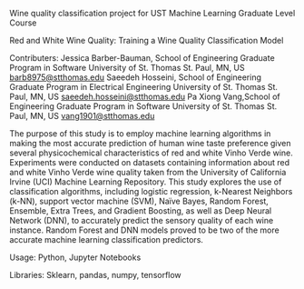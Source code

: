 Wine quality classification project for UST Machine Learning Graduate Level Course 

Red and White Wine Quality: Training a Wine Quality Classification Model

Contributers:
Jessica Barber-Bauman, School of Engineering Graduate Program in Software University of St. Thomas St. Paul, MN, US barb8975@stthomas.edu
Saeedeh Hosseini, School of Engineering Graduate Program in Electrical Engineering University of St. Thomas St. Paul, MN, US saeedeh.hosseini@stthomas.edu
Pa Xiong Vang,School of Engineering Graduate Program in Software University of St. Thomas St. Paul, MN, US vang1901@stthomas.edu

The purpose of this study is to employ machine learning algorithms in making the most accurate prediction of human wine taste preference given several physicochemical characteristics of red and white Vinho Verde wine. Experiments were conducted on datasets containing information about red and white Vinho Verde wine quality taken from the University of California Irvine (UCI) Machine Learning Repository. This study explores the use of classification algorithms, including logistic regression, k-Nearest Neighbors (k-NN), support vector machine (SVM), Naïve Bayes, Random Forest, Ensemble, Extra Trees, and Gradient Boosting, as well as Deep Neural Network (DNN), to accurately predict the sensory quality of each wine instance. Random Forest and DNN models proved to be two of the more accurate machine learning classification predictors.

Usage:
Python, Jupyter Notebooks

Libraries:
Sklearn, pandas, numpy, tensorflow
